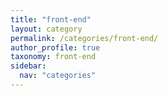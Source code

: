 ```yaml
---
title: "front-end"
layout: category
permalink: /categories/front-end/
author_profile: true
taxonomy: front-end
sidebar:
  nav: "categories"
---
```

